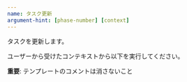 ```yaml
---
name: タスク更新
argument-hint: [phase-number] [context]
---
```


タスクを更新します。

ユーザーから受けたコンテキストから以下を実行してください。

**重要**: テンプレートのコメントは消さないこと